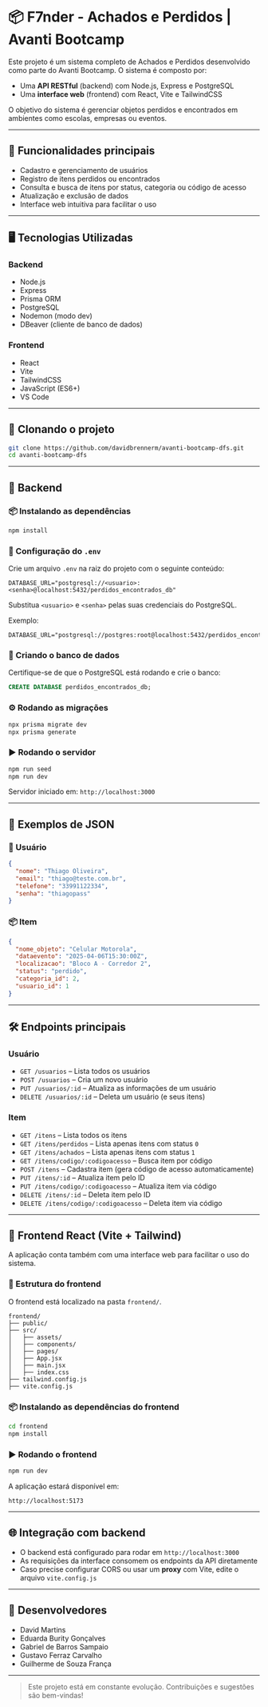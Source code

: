 # 📦 F7nder - Achados e Perdidos | Avanti Bootcamp 

Este projeto é um sistema completo de Achados e Perdidos desenvolvido como parte do Avanti Bootcamp. O sistema é composto por:

- Uma **API RESTful** (backend) com Node.js, Express e PostgreSQL
- Uma **interface web** (frontend) com React, Vite e TailwindCSS

O objetivo do sistema é gerenciar objetos perdidos e encontrados em ambientes como escolas, empresas ou eventos.

---

## 🧠 Funcionalidades principais

- Cadastro e gerenciamento de usuários
- Registro de itens perdidos ou encontrados
- Consulta e busca de itens por status, categoria ou código de acesso
- Atualização e exclusão de dados
- Interface web intuitiva para facilitar o uso

---

## 🖥️ Tecnologias Utilizadas

### Backend

- Node.js
- Express
- Prisma ORM
- PostgreSQL
- Nodemon (modo dev)
- DBeaver (cliente de banco de dados)

### Frontend

- React
- Vite
- TailwindCSS
- JavaScript (ES6+)
- VS Code

---

## 📁 Clonando o projeto

```bash
git clone https://github.com/davidbrennerm/avanti-bootcamp-dfs.git
cd avanti-bootcamp-dfs
```

---

## 🔧 Backend

### 📦 Instalando as dependências

```bash
npm install
```

### 🔐 Configuração do `.env`

Crie um arquivo `.env` na raiz do projeto com o seguinte conteúdo:

```
DATABASE_URL="postgresql://<usuario>:<senha>@localhost:5432/perdidos_encontrados_db"
```

Substitua `<usuario>` e `<senha>` pelas suas credenciais do PostgreSQL.

Exemplo:

```
DATABASE_URL="postgresql://postgres:root@localhost:5432/perdidos_encontrados_db"
```

### 🧱 Criando o banco de dados

Certifique-se de que o PostgreSQL está rodando e crie o banco:

```sql
CREATE DATABASE perdidos_encontrados_db;
```

### ⚙️ Rodando as migrações

```bash
npx prisma migrate dev
npx prisma generate
```

### ▶️ Rodando o servidor

```bash
npm run seed
npm run dev
```

Servidor iniciado em: `http://localhost:3000`

---

## 🧪 Exemplos de JSON

### 👤 Usuário

```json
{
  "nome": "Thiago Oliveira",
  "email": "thiago@teste.com.br",
  "telefone": "33991122334",
  "senha": "thiagopass"
}
```

### 📦 Item

```json
{
  "nome_objeto": "Celular Motorola",
  "dataevento": "2025-04-06T15:30:00Z",
  "localizacao": "Bloco A - Corredor 2",
  "status": "perdido",
  "categoria_id": 2,
  "usuario_id": 1
}
```

---

## 🛠 Endpoints principais

### Usuário

- `GET /usuarios` – Lista todos os usuários
- `POST /usuarios` – Cria um novo usuário
- `PUT /usuarios/:id` – Atualiza as informações de um usuário
- `DELETE /usuarios/:id` – Deleta um usuário (e seus itens)

### Item

- `GET /itens` – Lista todos os itens
- `GET /itens/perdidos` – Lista apenas itens com status `0`
- `GET /itens/achados` – Lista apenas itens com status `1`
- `GET /itens/codigo/:codigoacesso` – Busca item por código
- `POST /itens` – Cadastra item (gera código de acesso automaticamente)
- `PUT /itens/:id` – Atualiza item pelo ID
- `PUT /itens/codigo/:codigoacesso` – Atualiza item via código
- `DELETE /itens/:id` – Deleta item pelo ID
- `DELETE /itens/codigo/:codigoacesso` – Deleta item via código

---

## 🎨 Frontend React (Vite + Tailwind)

A aplicação conta também com uma interface web para facilitar o uso do sistema.

### 📁 Estrutura do frontend

O frontend está localizado na pasta `frontend/`.

```
frontend/
├── public/
├── src/
│   ├── assets/
│   ├── components/
│   ├── pages/
│   ├── App.jsx
│   ├── main.jsx
│   ├── index.css
├── tailwind.config.js
├── vite.config.js
```

### 📦 Instalando as dependências do frontend

```bash
cd frontend
npm install
```

### ▶️ Rodando o frontend

```bash
npm run dev
```

A aplicação estará disponível em:

```
http://localhost:5173
```

---

## 🌐 Integração com backend

- O backend está configurado para rodar em `http://localhost:3000`
- As requisições da interface consomem os endpoints da API diretamente
- Caso precise configurar CORS ou usar um **proxy** com Vite, edite o arquivo `vite.config.js`

---

## 👤 Desenvolvedores

- David Martins  
- Eduarda Burity Gonçalves
- Gabriel de Barros Sampaio   
- Gustavo Ferraz Carvalho  
- Guilherme de Souza França

---

> Este projeto está em constante evolução. Contribuições e sugestões são bem-vindas!
